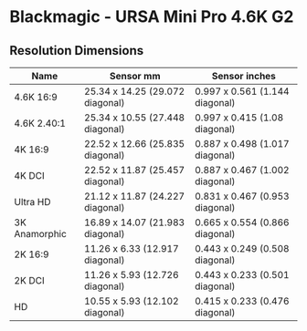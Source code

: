 # Blackmagic - URSA Mini Pro 4.6K G2

## Resolution Dimensions

| Name          | Sensor mm                       | Sensor inches                  |
|---------------|---------------------------------|--------------------------------|
| 4.6K 16:9     | 25.34 x 14.25 (29.072 diagonal) | 0.997 x 0.561 (1.144 diagonal) |
| 4.6K 2.40:1   | 25.34 x 10.55 (27.448 diagonal) | 0.997 x 0.415 (1.08 diagonal)  |
| 4K 16:9       | 22.52 x 12.66 (25.835 diagonal) | 0.887 x 0.498 (1.017 diagonal) |
| 4K DCI        | 22.52 x 11.87 (25.457 diagonal) | 0.887 x 0.467 (1.002 diagonal) |
| Ultra HD      | 21.12 x 11.87 (24.227 diagonal) | 0.831 x 0.467 (0.953 diagonal) |
| 3K Anamorphic | 16.89 x 14.07 (21.983 diagonal) | 0.665 x 0.554 (0.866 diagonal) |
| 2K 16:9       | 11.26 x 6.33 (12.917 diagonal)  | 0.443 x 0.249 (0.508 diagonal) |
| 2K DCI        | 11.26 x 5.93 (12.726 diagonal)  | 0.443 x 0.233 (0.501 diagonal) |
| HD            | 10.55 x 5.93 (12.102 diagonal)  | 0.415 x 0.233 (0.476 diagonal) |
